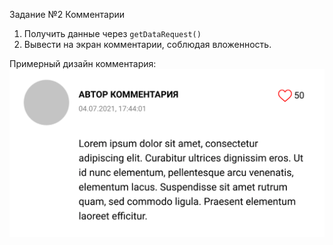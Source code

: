 Задание №2 Комментарии

1) Получить данные через `getDataRequest()` 
2) Вывести на экран комментарии, соблюдая вложенность.

Примерный дизайн комментария:
![Пример](../../assets/comment_example.png)

